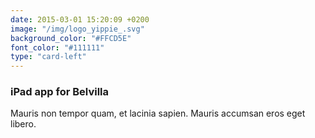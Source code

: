 ```yaml
---
date: 2015-03-01 15:20:09 +0200
image: "/img/logo_yippie_.svg"
background_color: "#FFCD5E"
font_color: "#111111"
type: "card-left"
---
```

### **iPad app for Belvilla**

Mauris non tempor quam, et lacinia sapien. Mauris accumsan eros eget libero.
